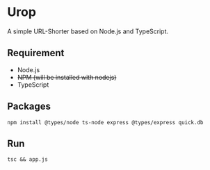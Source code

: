 # Urop
A simple URL-Shorter based on Node.js and TypeScript.

## Requirement
<ul>
<li>Node.js</li>
<li><del>NPM (will be installed with nodejs)</del></li>
<li>TypeScript</li>
</ul>

## Packages
```
npm install @types/node ts-node express @types/express quick.db
```

## Run
```
tsc && app.js
```
